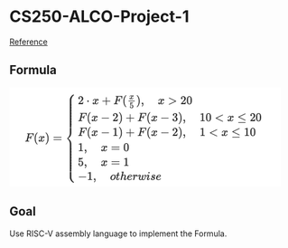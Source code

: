 # CS250-ALCO-Project-1
[Reference](https://hackmd.io/@wycchen/1102ALCO_project1)

## Formula
![](https://github.com/chengchiehhung/CS250-ALCO-Project-1/blob/master/formula.png)

## Goal
Use RISC-V assembly language to implement the Formula.
